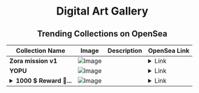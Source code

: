 <div align="center">

# Digital Art Gallery

## Trending Collections on OpenSea

| Collection Name                       | Image                                                                                     | Description                       | OpenSea Link                                                                                          |
|---------------------------------------|-------------------------------------------------------------------------------------------|-----------------------------------|--------------------------------------------------------------------------------------------------------|
| **Zora mission v1** | ![Image](https://i.seadn.io/s/raw/files/8dd9aa310a78183fa6b0e8e90a593328.jpg?w=500&auto=format?w=200&auto=format) |  | <details><summary>Link</summary>[Zora mission v1](https://opensea.io/collection/zora-mission-v1)</details> |
| **YOPU** | ![Image](https://i.seadn.io/s/raw/files/2f0319ffc919a087590e6aadb6b30722.png?w=500&auto=format?w=200&auto=format) |  | <details><summary>Link</summary>[YOPU](https://opensea.io/collection/yopu-6)</details> |
| **<details><summary>1000 $ Reward 🎁...</summary>1000 $ Reward 🎁 [#791]</details>** | ![Image](https://i.seadn.io/s/raw/files/64078cc49ea780dcb567721643ad13e3.png?w=500&auto=format?w=200&auto=format) |  | <details><summary>Link</summary>[1000 $ Reward 🎁 [#791]](https://opensea.io/collection/1000-reward-791)</details> |

</div>
